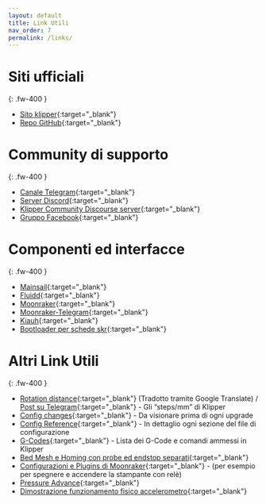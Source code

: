 ```yaml
---
layout: default
title: Link Utili
nav_order: 7
permalink: /links/
---
```


# Siti ufficiali
{: .fw-400 }

* [Sito klipper](https://www.klipper3d.org/ "Sito ufficiale Klipper 3d"){:target="_blank"}
* [Repo GitHub](https://github.com/KevinOConnor/klipper "Repo github ufficiale"){:target="_blank"}

# Community di supporto
{: .fw-400 }

* [Canale Telegram](https://t.me/Klipper3DITA "Canale Telegram"){:target="_blank"}
* [Server Discord](https://discord.klipper3d.org/ "Server Discord"){:target="_blank"}
* [Klipper Community Discourse server](https://community.klipper3d.org/ "Klipper Community Discourse server"){:target="_blank"}
* [Gruppo Facebook](https://www.facebook.com/groups/klipper/ "Gruppo Facebook"){:target="_blank"}

# Componenti ed interfacce
{: .fw-400 }

* [Mainsail](https://github.com/meteyou/mainsail "Repo Github Mainsail"){:target="_blank"}
* [Fluidd](https://github.com/cadriel/fluidd "Repo Github Fluidd"){:target="_blank"}
* [Moonraker](https://github.com/Arksine/moonraker "Repo Github Moonraker"){:target="_blank"}
* [Moonraker-Telegram](https://github.com/Raabi91/moonraker-telegram "Repo Github Moonraker-telegram"){:target="_blank"}
* [Kiauh](https://github.com/th33xitus/kiauh "Repo Github Kiauh"){:target="_blank"}
* [Bootloader per schede skr](https://github.com/Arksine/LPC17xx-DFU-Bootloader/ "Repo Github Bootlader modificato per schede SKR"){:target="_blank"}

# Altri Link Utili
{: .fw-400 }

* [Rotation distance](https://translate.google.com/translate?sl=en&tl=it&u=https://www.klipper3d.org/Rotation_Distance.html){:target="_blank"} (Tradotto tramite Google Translate) / [Post su Telegram](https://t.me/Klipper3DITA/24399){:target="_blank"} - Gli “steps/mm” di Klipper
* [Config changes](https://github.com/KevinOConnor/klipper/blob/master/docs/Config_Changes.md){:target="_blank"} - Da visionare prima di ogni upgrade
* [Config Reference](https://github.com/KevinOConnor/klipper/blob/master/docs/Config_Reference.md){:target="_blank"} - In dettaglio ogni sezione del file di configurazione
* [G-Codes](https://github.com/KevinOConnor/klipper/blob/master/docs/G-Codes.md){:target="_blank"} - Lista dei G-Code e comandi ammessi in Klipper
* [Bed Mesh e Homing con probe ed endstop separati](https://github.com/KevinOConnor/klipper/blob/master/docs/Bed_Mesh.md#the-relative-reference-index){:target="_blank"}
* [Configurazioni e Plugins di Moonraker](https://github.com/Arksine/moonraker/blob/master/docs/configuration.md){:target="_blank"} - (per esempio per spegnere e accendere la stampante con relè)
* [Pressure Advance](https://github.com/KevinOConnor/klipper/blob/master/docs/Pressure_Advance.md "Pressure Advance"){:target="_blank"}
* [Dimostrazione funzionamento fisico accelerometro](https://youtu.be/JgxIoIRK7Dg "Dimostrazione funzionamento fisico accelerometro"){:target="_blank"}
